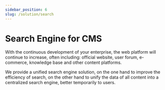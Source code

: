 ```yaml
---
sidebar_position: 6
slug: /solution/search
---
```


# Search Engine for CMS

With the continuous development of your enterprise, the web platform will continue to increase, often including: official website, user forum, e-commerce, knowledge base and other content platforms.  

We provide a unified search engine solution, on the one hand to improve the efficiency of search, on the other hand to unify the data of all content into a centralized search engine, better temporarily to users.